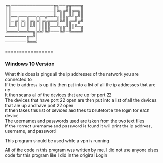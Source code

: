 ╔╗──────────────╔╗──╔╦═══╗                   
║║──────────────║╚╗╔╝║╔═╗║                        
║║──╔══╦══╦╦═╗──╚╗║║╔╩╝╔╝║                    
║║─╔╣╔╗║╔╗╠╣╔╗╦══╣╚╝║╔═╝╔╝                         
║╚═╝║╚╝║╚╝║║║║╠══╩╗╔╝║║╚═╗                     
╚═══╩══╩═╗╠╩╝╚╝───╚╝─╚═══╝                    
───────╔═╝║                       
───────╚══╝                    
   
=================
### Windows 10 Version

What this does is pings all the ip addresses of the network you are connected to          
If the ip address is up it is then put into a list of all the ip addresses that are up            
It then scans all of the devices that are up for port 22           
The devices that have port 22 open are then put into a list of all the devices that are up and have port 22 open        
It then takes this list of devices and tries to bruteforce the login for each device        
The usernames and passwords used are taken from the two text files        
If the correct username and password is found it will print the ip address, username, and password       

This program should be used while a vpn is running


All of the code in this program was written by me. I did not use anyone elses code for this program like I did in the original Login
